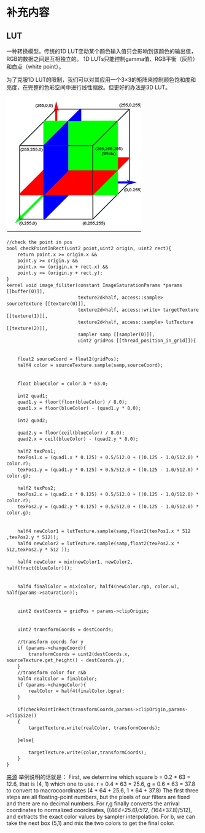 # 补充内容

## LUT

一种转换模型。传统的1D LUT变动某个颜色输入值只会影响到该颜色的输出值，RGB的数据之间是互相独立的。
1D LUTs只能控制gamma值、RGB平衡（灰阶）和白点（white point）。

为了克服1D LUT的限制，我们可以对其应用一个3×3的矩阵来控制颜色饱和度和亮度，在完整的色彩空间中进行线性缩放。但更好的办法是3D LUT。

![](LUT3D.jpg)

```
//check the point in pos
bool checkPointInRect(uint2 point,uint2 origin, uint2 rect){
    return point.x >= origin.x &&
    point.y >= origin.y &&
    point.x <= (origin.x + rect.x) &&
    point.y <= (origin.y + rect.y);
}
kernel void image_filiter(constant ImageSaturationParams *params [[buffer(0)]],
                          texture2d<half, access::sample> sourceTexture [[texture(0)]],
                          texture2d<half, access::write> targetTexture [[texture(1)]],
                          texture2d<half, access::sample> lutTexture [[texture(2)]],
                          sampler samp [[sampler(0)]],
                          uint2 gridPos [[thread_position_in_grid]]){

    
    float2 sourceCoord = float2(gridPos);
    half4 color = sourceTexture.sample(samp,sourceCoord);
    
    
    float blueColor = color.b * 63.0;
    
    int2 quad1;
    quad1.y = floor(floor(blueColor) / 8.0);
    quad1.x = floor(blueColor) - (quad1.y * 8.0);
    
    int2 quad2;

    quad2.y = floor(ceil(blueColor) / 8.0);
    quad2.x = ceil(blueColor) - (quad2.y * 8.0);
    
    half2 texPos1;
    texPos1.x = (quad1.x * 0.125) + 0.5/512.0 + ((0.125 - 1.0/512.0) * color.r);
    texPos1.y = (quad1.y * 0.125) + 0.5/512.0 + ((0.125 - 1.0/512.0) * color.g);
    
    half2 texPos2;
    texPos2.x = (quad2.x * 0.125) + 0.5/512.0 + ((0.125 - 1.0/512.0) * color.r);
    texPos2.y = (quad2.y * 0.125) + 0.5/512.0 + ((0.125 - 1.0/512.0) * color.g);
    
    
    half4 newColor1 = lutTexture.sample(samp,float2(texPos1.x * 512 ,texPos2.y * 512));
    half4 newColor2 = lutTexture.sample(samp,float2(texPos2.x * 512,texPos2.y * 512 ));
  
    half4 newColor = mix(newColor1, newColor2, half(fract(blueColor)));
    
    
    half4 finalColor = mix(color, half4(newColor.rgb, color.w), half(params->saturation));
    
 
    uint2 destCoords = gridPos + params->clipOrigin;
    
    
    uint2 transformCoords = destCoords;
    
    //transform coords for y
    if (params->changeCoord){
        transformCoords = uint2(destCoords.x, sourceTexture.get_height() - destCoords.y);
    }
    //transform color for r&b
    half4 realColor = finalColor;
    if (params->changeColor){
        realColor = half4(finalColor.bgra);
    }
    
    if(checkPointInRect(transformCoords,params->clipOrigin,params->clipSize))
    {
        targetTexture.write(realColor, transformCoords);
        
    }else{
        
        targetTexture.write(color,transformCoords);
    }
}
```

[来源](https://programmer.ink/think/metal-series-of-tutorials-2-metal-implementation-of-lut-filters.html)
举例说明的话就是：
First, we determine which square b = 0.2 * 63 = 12.6, that is (4, 1) which one to use.
r = 0.4 * 63 = 25.6, g = 0.6 * 63 = 37.8 to convert to macrocoordinates (4 * 64 + 25.6, 1 * 64 + 37.8)
The first three steps are all floating-point numbers, but the pixels of our filters are fixed and there are no decimal numbers.
For r,g finally converts the arrival coordinates to normalized coordinates, ((4*64+25.6)/512, (1*64+37.8)/512), and extracts the exact color values by sampler interpolation.
For b, we can take the next box (5,1) and mix the two colors to get the final color.
